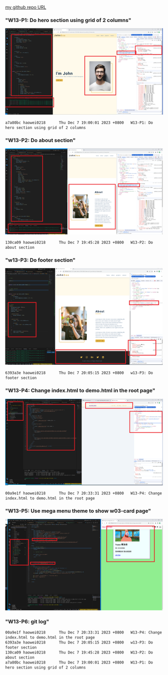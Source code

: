[my github repo URL]('https://github.com/haowei212410061/1121-sweb-demo-212410061')

### "W13-P1: Do hero section using grid of 2 columns"
![](w13-p1.png)

```
a7a80bc haowei0218      Thu Dec 7 19:00:01 2023 +0800   W13-P1: Do hero section using grid of 2 columns
```
### "W13-P2: Do about section"
![](w13-p2.png)
```
130ca09 haowei0218      Thu Dec 7 19:45:28 2023 +0800   W13-P2: Do about section
```


### "w13-P3: Do footer section"

![](w13-p3.png)
```
6393a3e haowei0218      Thu Dec 7 20:05:15 2023 +0800   w13-P3: Do footer section
```


### "W13-P4: Change index.html to demo.html in the root page"
![](w13-p4.png)
```
00a9e1f haowei0218      Thu Dec 7 20:33:31 2023 +0800   W13-P4: Change index.html to demo.html in the root page
```

### "W13-P5: Use mega menu theme to show w03-card page"
![](w13-p5.png)


### "W13-P6: git log"
```
00a9e1f haowei0218      Thu Dec 7 20:33:31 2023 +0800   W13-P4: Change index.html to demo.html in the root page
6393a3e haowei0218      Thu Dec 7 20:05:15 2023 +0800   w13-P3: Do footer section
130ca09 haowei0218      Thu Dec 7 19:45:28 2023 +0800   W13-P2: Do about section
a7a80bc haowei0218      Thu Dec 7 19:00:01 2023 +0800   W13-P1: Do hero section using grid of 2 columns
```